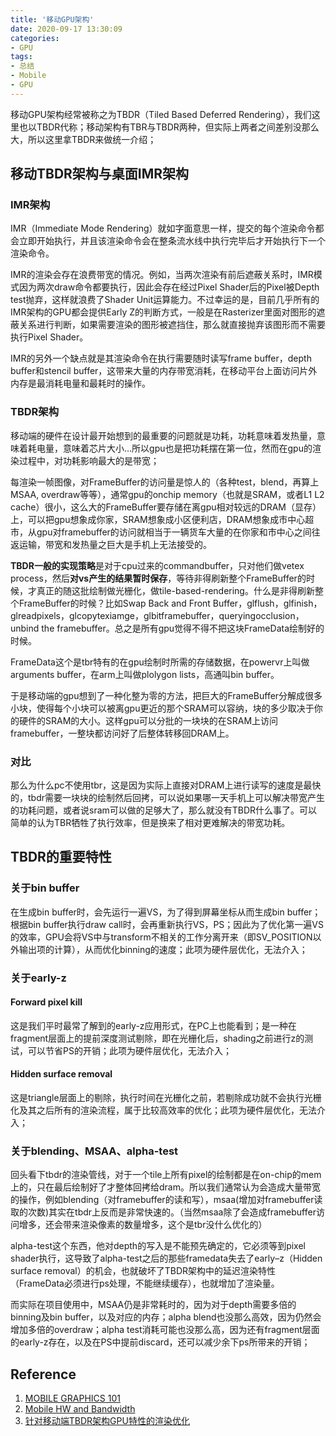 ```yaml
---
title: '移动GPU架构'
date: 2020-09-17 13:30:09
categories:
- GPU
tags: 
- 总结
- Mobile
- GPU
---
```

移动GPU架构经常被称之为TBDR（Tiled Based Deferred Rendering），我们这里也以TBDR代称；移动架构有TBR与TBDR两种，但实际上两者之间差别没那么大，所以这里拿TBDR来做统一介绍；
<!--more-->

## 移动TBDR架构与桌面IMR架构

### IMR架构

IMR（Immediate Mode Rendering）就如字面意思一样，提交的每个渲染命令都会立即开始执行，并且该渲染命令会在整条流水线中执行完毕后才开始执行下一个渲染命令。

IMR的渲染会存在浪费带宽的情况。例如，当两次渲染有前后遮蔽关系时，IMR模式因为两次draw命令都要执行，因此会存在经过Pixel Shader后的Pixel被Depth test抛弃，这样就浪费了Shader Unit运算能力。不过幸运的是，目前几乎所有的IMR架构的GPU都会提供Early Z的判断方式，一般是在Rasterizer里面对图形的遮蔽关系进行判断，如果需要渲染的图形被遮挡住，那么就直接抛弃该图形而不需要执行Pixel Shader。

IMR的另外一个缺点就是其渲染命令在执行需要随时读写frame buffer，depth buffer和stencil buffer，这带来大量的内存带宽消耗，在移动平台上面访问片外内存是最消耗电量和最耗时的操作。

### TBDR架构

移动端的硬件在设计最开始想到的最重要的问题就是功耗，功耗意味着发热量，意味着耗电量，意味着芯片大小…所以gpu也是把功耗摆在第一位，然而在gpu的渲染过程中，对功耗影响最大的是带宽；

每渲染一帧图像，对FrameBuffer的访问量是惊人的（各种test，blend，再算上MSAA, overdraw等等），通常gpu的onchip memory（也就是SRAM，或者L1 L2 cache）很小，这么大的FrameBuffer要存储在离gpu相对较远的DRAM（显存）上，可以把gpu想象成你家，SRAM想象成小区便利店，DRAM想象成市中心超市，从gpu对framebuffer的访问就相当于一辆货车大量的在你家和市中心之间往返运输，带宽和发热量之巨大是手机上无法接受的。

**TBDR一般的实现策略**是对于cpu过来的commandbuffer，只对他们做vetex process，然后**对vs产生的结果暂时保存**，等待非得刷新整个FrameBuffer的时候，才真正的随这批绘制做光栅化，做tile-based-rendering。什么是非得刷新整个FrameBuffer的时候？比如Swap Back and Front Buffer，glflush，glfinish，glreadpixels，glcopytexiamge，glbitframebuffer，queryingocclusion，unbind the framebuffer。总之是所有gpu觉得不得不把这块FrameData绘制好的时候。

FrameData这个是tbr特有的在gpu绘制时所需的存储数据，在powervr上叫做arguments buffer，在arm上叫做plolygon lists，高通叫bin buffer。

于是移动端的gpu想到了一种化整为零的方法，把巨大的FrameBuffer分解成很多小块，使得每个小块可以被离gpu更近的那个SRAM可以容纳，块的多少取决于你的硬件的SRAM的大小。这样gpu可以分批的一块块的在SRAM上访问framebuffer，一整块都访问好了后整体转移回DRAM上。

### 对比

那么为什么pc不使用tbr，这是因为实际上直接对DRAM上进行读写的速度是最快的，tbdr需要一块块的绘制然后回拷，可以说如果哪一天手机上可以解决带宽产生的功耗问题，或者说sram可以做的足够大了，那么就没有TBDR什么事了。可以简单的认为TBR牺牲了执行效率，但是换来了相对更难解决的带宽功耗。

## TBDR的重要特性

### 关于bin buffer

在生成bin buffer时，会先运行一遍VS，为了得到屏幕坐标从而生成bin buffer；根据bin buffer执行draw call时，会再重新执行VS，PS；因此为了优化第一遍VS的效率，GPU会将VS中与transform不相关的工作分离开来（即SV_POSITION以外输出项的计算），从而优化binning的速度；此项为硬件层优化，无法介入；

### 关于early-z

#### Forward pixel kill

这是我们平时最常了解到的early-z应用形式，在PC上也能看到；是一种在fragment层面上的提前深度测试剔除，即在光栅化后，shading之前进行z的测试，可以节省PS的开销；此项为硬件层优化，无法介入；

#### Hidden surface removal

这是triangle层面上的剔除，执行时间在光栅化之前，若剔除成功就不会执行光栅化及其之后所有的渲染流程，属于比较高效率的优化；此项为硬件层优化，无法介入；

### 关于blending、MSAA、alpha-test

回头看下tbdr的渲染管线，对于一个tile上所有pixel的绘制都是在on-chip的mem上的，只在最后绘制好了才整体回拷给dram。所以我们通常认为会造成大量带宽的操作，例如blending（对framebuffer的读和写），msaa(增加对framebuffer读取的次数)其实在tbdr上反而是非常快速的。（当然msaa除了会造成framebuffer访问增多，还会带来渲染像素的数量增多，这个是tbr没什么优化的）

alpha-test这个东西，他对depth的写入是不能预先确定的，它必须等到pixel shader执行，这导致了alpha-test之后的那些framedata失去了early–z（Hidden surface removal）的机会，也就破坏了TBDR架构中的延迟渲染特性（FrameData必须进行ps处理，不能继续缓存），也就增加了渲染量。

而实际在项目使用中，MSAA仍是非常耗时的，因为对于depth需要多倍的binning及bin buffer，以及对应的内存；alpha blend也没那么高效，因为仍然会增加多倍的overdraw；alpha test消耗可能也没那么高，因为还有fragment层面的early-z存在，以及在PS中提前discard，还可以减少余下ps所带来的开销；

## Reference

1. [MOBILE GRAPHICS 101](https://community.arm.com/arm-community-blogs/b/graphics-gaming-and-vr-blog/posts/moving-mobile-graphics)
2. [Mobile HW and Bandwidth](https://community.arm.com/arm-community-blogs/b/graphics-gaming-and-vr-blog/posts/moving-mobile-graphics)
3. [针对移动端TBDR架构GPU特性的渲染优化](https://gameinstitute.qq.com/community/detail/123220)